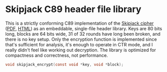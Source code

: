 # Skipjack C89 header file library

This is a strictly conforming C89 implementation of the [Skipjack
cipher][w] ([PDF][p], [HTML][h]) as an embeddable, single-file header
library. Keys are 80 bits long, blocks are 64 bits wide, 31 of 32 rounds
have long been broken, and there is no key setup. Only the encryption
function is implemented since that's sufficient for analysis, it's
enough to operate in CTR mode, and I really didn't feel like working out
decryption. The library is optimized for compactness and correctness,
not performance.

```c
void skipjack_encrypt(const void *key, void *block);
```

[h]: https://cryptome.org/jya/skipjack-spec.htm
[p]: https://web.archive.org/web/20010603000755/http://csrc.nist.gov/encryption/skipjack/skipjack.pdf
[w]: https://en.wikipedia.org/wiki/Skipjack_(cipher)

